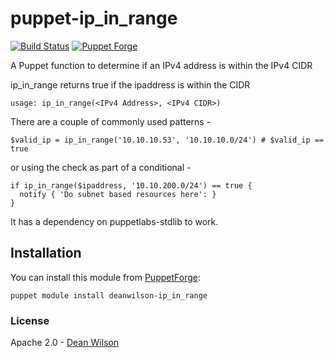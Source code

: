 puppet-ip_in_range
==================

[![Build Status](https://travis-ci.org/deanwilson/puppet-ip_in_range.svg?branch=master)](https://travis-ci.org/deanwilson/puppet-ip_in_range)
[![Puppet Forge](https://img.shields.io/puppetforge/v/deanwilson/ip_in_range.svg)](https://forge.puppetlabs.com/deanwilson/ip_in_range)

A Puppet function to determine if an IPv4 address is within the IPv4 CIDR

ip_in_range returns true if the ipaddress is within the CIDR

    usage: ip_in_range(<IPv4 Address>, <IPv4 CIDR>)

There are a couple of commonly used patterns -

    $valid_ip = ip_in_range('10.10.10.53', '10.10.10.0/24') # $valid_ip == true

or using the check as part of a conditional -

    if ip_in_range($ipaddress, '10.10.200.0/24') == true {
      notify { 'Do subnet based resources here': }
    }

It has a dependency on puppetlabs-stdlib to work.

## Installation

You can install this module from [PuppetForge](https://forge.puppet.com/):

    puppet module install deanwilson-ip_in_range

### License ###

Apache 2.0 - [Dean Wilson](http://www.unixdaemon.net)
